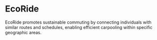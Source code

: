 # EcoRide
EcoRide promotes sustainable commuting by connecting individuals with similar routes and schedules, enabling efficient carpooling within specific geographic areas.
